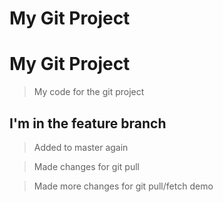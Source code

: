 # My Git Project
# My Git Project

> My code for the git project

## I'm in the feature branch

>Added to master again

>Made changes for git pull 

>Made more changes for git pull/fetch demo
